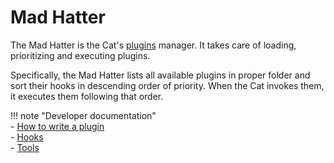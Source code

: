 # Mad Hatter

The Mad Hatter is the Cat's [plugins](../plugins.md) manager.
It takes care of loading, prioritizing and executing plugins.

Specifically, the Mad Hatter lists all available plugins in proper folder and sort their hooks in descending order of priority. 
When the Cat invokes them, it executes them following that order.

!!! note "Developer documentation"   
    - [How to write a plugin](../../technical/plugins/plugins.md)   
    - [Hooks](../../technical/plugins/hooks.md)   
    - [Tools](../../technical/plugins/tools.md)